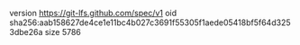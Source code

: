 version https://git-lfs.github.com/spec/v1
oid sha256:aab158627de4ce1e11bc4b027c3691f55305f1aede05418bf5f64d3253dbe26a
size 5786
